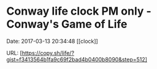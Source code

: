 # Conway life clock PM only - Conway&#39;s Game of Life

Date: 2017-03-13 20:34:48
[[clock]]

URL: [https://copy.sh/life/?gist=f3413564b1fa9c69f2bad4b0400b8090&step=512]
